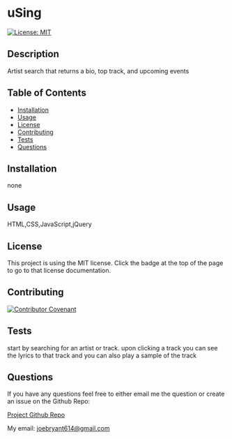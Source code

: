 
# uSing

[![License: MIT](https://img.shields.io/badge/License-MIT-yellow.svg)](https://opensource.org/licenses/MIT)
## Description

Artist search that returns a bio, top track, and upcoming events

## Table of Contents

* [Installation](#installation)
* [Usage](#usage)
* [License](#license)
* [Contributing](#contributing)
* [Tests](#test)
* [Questions](#questions)

## Installation

none

## Usage

HTML,CSS,JavaScript,jQuery

## License

This project is using the MIT license. Click the badge at the top of the page to go to that license documentation.

## Contributing

[![Contributor Covenant](https://img.shields.io/badge/Contributor%20Covenant-2.0-4baaaa.svg)](code_of_conduct.md)

## Tests

start by searching for an artist or track. upon clicking a track you can see the lyrics to that track and you can also play a sample of the track

## Questions

If you have any questions feel free to either email me the question or create an issue on the Github Repo:

[Project Github Repo](https://github.com/jbryant4/uSing)

My email: joebryant614@gmail.com

